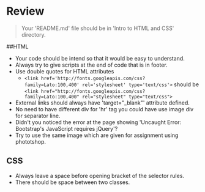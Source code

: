 # Review

> Your 'README.md' file should be in 'Intro to HTML and CSS' directory. 

##HTML 

- Your code should be intend so that it would be easy to understand.
- Always try to give scripts at the end of code that is in footer.
- Use double quotes for HTML attributes 
  - `<link href='http://fonts.googleapis.com/css?family=Lato:100,400' rel='stylesheet' type='text/css'>` should be `<link href="http://fonts.googleapis.com/css?family=Lato:100,400" rel="stylesheet" type="text/css">`
- External links should always have 'target="_blank"' attribute defined.
- No need to have different div for 'hr' tag you could have use image div for separator line.
- Didn't you noticed the error at the page showing 'Uncaught Error: Bootstrap's JavaScript requires jQuery'?
- Try to use the same image which are given for assignment using phototshop.

## CSS

- Always leave a space before opening bracket of the selector rules.
- There should be space between two classes.


 
